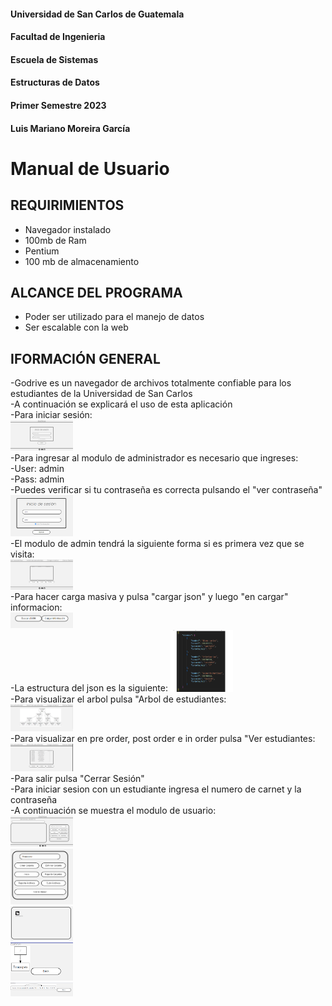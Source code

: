 #### Universidad de San Carlos de Guatemala
#### Facultad de Ingenieria
#### Escuela de Sistemas
#### Estructuras de Datos 
#### Primer Semestre 2023
#### Luis Mariano Moreira García
# Manual de Usuario

## REQUIRIMIENTOS
- Navegador instalado
- 100mb de Ram
- Pentium 
- 100 mb de almacenamiento

## ALCANCE DEL PROGRAMA
- Poder ser utilizado para el manejo de datos
- Ser escalable con la web

## IFORMACIÓN GENERAL
-Godrive es un navegador de archivos totalmente confiable para los estudiantes de la Universidad de San Carlos<br>
-A continuación se explicará el uso de esta aplicación<br>
-Para iniciar sesión:<br>
<img src="./Img/1.PNG" alt="drawing" style="width:100px;"/><br>
-Para ingresar al modulo de administrador es necesario que ingreses:<br>
-User: admin<br>
-Pass: admin<br>
-Puedes verificar si tu contraseña es correcta pulsando el "ver contraseña"<br>
<img src="./Img/2.PNG" alt="drawing" style="width:100px;"/><br>
-El modulo de admin tendrá la siguiente forma si es primera vez que se visita:<br>
<img src="./Img/3.PNG" alt="drawing" style="width:100px;"/><br>
-Para hacer carga masiva y pulsa "cargar json" y luego "en cargar" informacion:<br>
<img src="./Img/4.PNG" alt="drawing" style="width:100px;"/><br>
-La estructura del json es la siguiente:
<img src="./Img/7.PNG" alt="drawing" style="width:100px;"/><br>
-Para visualizar el arbol pulsa "Arbol de estudiantes: <br>
<img src="./Img/5.PNG" alt="drawing" style="width:100px;"/><br>
-Para visualizar en pre order, post order e in order pulsa "Ver estudiantes: <br>
<img src="./Img/6.PNG" alt="drawing" style="width:100px;"/><br>
-Para salir pulsa "Cerrar Sesión" <br>
-Para iniciar sesion con un estudiante ingresa el numero de carnet y la contraseña <br>
-A continuación se muestra el modulo de usuario: <br>
<img src="./Img/8.PNG" alt="drawing" style="width:100px;"/><br>
<img src="./Img/9.PNG" alt="drawing" style="width:100px;"/><br>
<img src="./Img/10.PNG" alt="drawing" style="width:100px;"/><br>
<img src="./Img/11.PNG" alt="drawing" style="width:100px;"/><br>
<img src="./Img/12.PNG" alt="drawing" style="width:100px;"/><br>

